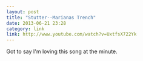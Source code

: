 ```yaml
---
layout: post
title: "Stutter--Marianas Trench"
date: 2013-06-21 23:28
category: link
link: http://www.youtube.com/watch?v=UxtfsX722Yk
---
```


Got to say I'm loving this song at the minute.
